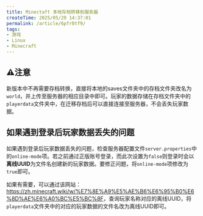 ```yaml
---
title: Minectaft 本地存档转移到服务器
createTime: 2025/05/29 14:37:01
permalink: /article/6pfr0tf9/
tags:
- 游戏
- Linux
- Minecraft
---
```

## ⚠️注意
新版本中不再需要存档转换，直接将本地的saves文件夹中的存档文件夹改名为`world`，并上传至服务器的相应目录中即可。玩家的数据存储在存档文件夹中的`playerdata`文件夹中，在迁移存档后可以直接连接至服务器，不会丢失玩家数据。

## 如果遇到登录后玩家数据丢失的问题

如果遇到登录后玩家数据丢失的问题，检查服务器配置文件`server.properties`中的`online-mode`项。若之前通过正版账号登录，而此次设置为`false`则登录时会以**离线UUID**为文件名创建新的玩家数据。要修正问题，将`online-mode`项修改为`true`即可。

如果有需要，可以通过该网站：<https://zh.minecraft.wiki/w/%E7%8E%A9%E5%AE%B6%E6%95%B0%E6%8D%AE%E6%A0%BC%E5%BC%8F>，查询玩家名称对应的离线UUID，将`playerdata`文件夹中的对应的玩家数据的文件名改为离线UUID即可。